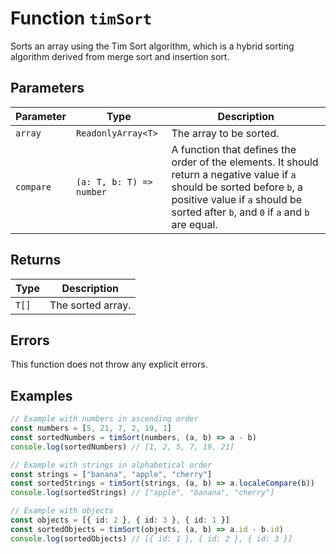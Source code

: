 # Function `timSort`

Sorts an array using the Tim Sort algorithm, which is a hybrid sorting algorithm derived from merge sort and insertion sort.

## Parameters

| Parameter | Type                     | Description                                                                                                                                                                                                    |
| --------- | ------------------------ | -------------------------------------------------------------------------------------------------------------------------------------------------------------------------------------------------------------- |
| `array`   | `ReadonlyArray<T>`       | The array to be sorted.                                                                                                                                                                                        |
| `compare` | `(a: T, b: T) => number` | A function that defines the order of the elements. It should return a negative value if `a` should be sorted before `b`, a positive value if `a` should be sorted after `b`, and `0` if `a` and `b` are equal. |

## Returns

| Type  | Description       |
| ----- | ----------------- |
| `T[]` | The sorted array. |

## Errors

This function does not throw any explicit errors.

## Examples

```typescript
// Example with numbers in ascending order
const numbers = [5, 21, 7, 2, 19, 1]
const sortedNumbers = timSort(numbers, (a, b) => a - b)
console.log(sortedNumbers) // [1, 2, 5, 7, 19, 21]

// Example with strings in alphabetical order
const strings = ["banana", "apple", "cherry"]
const sortedStrings = timSort(strings, (a, b) => a.localeCompare(b))
console.log(sortedStrings) // ["apple", "banana", "cherry"]

// Example with objects
const objects = [{ id: 2 }, { id: 3 }, { id: 1 }]
const sortedObjects = timSort(objects, (a, b) => a.id - b.id)
console.log(sortedObjects) // [{ id: 1 }, { id: 2 }, { id: 3 }]
```
